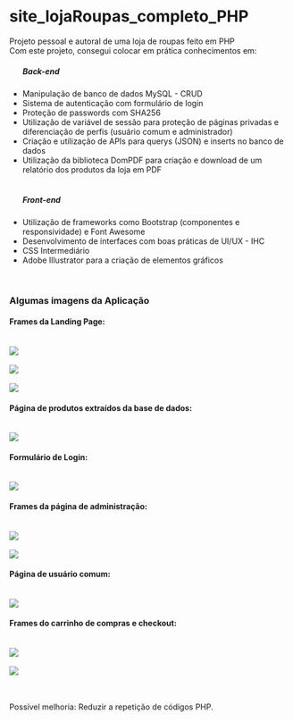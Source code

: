 # site_lojaRoupas_completo_PHP
Projeto pessoal e autoral de uma loja de roupas feito em PHP
</br>
Com este projeto, consegui colocar em prática conhecimentos em:
<ul>
  <h5>Back-end</h5>
  <li>Manipulação de banco de dados MySQL - CRUD</li>
  <li>Sistema de autenticação com formulário de login</li>
  <li>Proteção de passwords com SHA256</li>
  <li>Utilização de variável de sessão para proteção de páginas privadas e diferenciação de perfis (usuário comum e administrador)</li>
  <li>Criação e utilização de APIs para querys (JSON) e inserts no banco de dados</li>
  <li>Utilização da biblioteca DomPDF para criação e download de um relatório dos produtos da loja em PDF</li>
  </br>
  <h5>Front-end</h5>
  <li>Utilização de frameworks como Bootstrap (componentes e responsividade) e Font Awesome</li>
  <li>Desenvolvimento de interfaces com boas práticas de UI/UX - IHC</li>
  <li>CSS Intermediário</li>
  <li>Adobe Illustrator para a criação de elementos gráficos</li>
</ul>

</br>
<h3>Algumas imagens da Aplicação</h3>
<h4>Frames da Landing Page:</h4>
</br>
<img src="https://github.com/enriconunes/site_lojaRoupas_completo_PHP/assets/75801762/52b8fb80-a3f9-41df-8a26-907259ca9e04"/>
</br></br>
<img src="https://github.com/enriconunes/site_lojaRoupas_completo_PHP/assets/75801762/dd09f8a9-0530-4725-8e26-6eda7e40a9ad"/>
</br></br>
<img src="https://github.com/enriconunes/site_lojaRoupas_completo_PHP/assets/75801762/d9a4d470-bda3-4cc6-85b8-52fcfdfcad32"/>

</br>
<h4>Página de produtos extraídos da base de dados:</h4>
</br>
<img src="https://github.com/enriconunes/site_lojaRoupas_completo_PHP/assets/75801762/e4b5765a-2be0-48bc-b5f3-c70b0f3882c5"/>

</br>
<h4>Formulário de Login:</h4>
</br>
<img src="https://github.com/enriconunes/site_lojaRoupas_completo_PHP/assets/75801762/08192540-2efa-4f41-90dd-81abeff1a299"/>

</br>
<h4>Frames da página de administração:</h4>
</br>
<img src="https://github.com/enriconunes/site_lojaRoupas_completo_PHP/assets/75801762/cade1c6e-901a-41ac-bbd6-ef4f3302ee13"/>
</br></br>
<img src="https://github.com/enriconunes/site_lojaRoupas_completo_PHP/assets/75801762/4e16d748-042c-4bc2-9d91-e2cc2d7a9be4"/>

</br>
<h4>Página de usuário comum:</h4>
</br>
<img src="https://github.com/enriconunes/site_lojaRoupas_completo_PHP/assets/75801762/1c894aa9-a4dd-4edd-83da-15d2d3477352"/>

</br>
<h4>Frames do carrinho de compras e checkout:</h4>
</br>
<img src="https://github.com/enriconunes/site_lojaRoupas_completo_PHP/assets/75801762/72916b3e-cfb6-4859-9686-b6fcb1d506a6"/>
</br></br>
<img src="https://github.com/enriconunes/site_lojaRoupas_completo_PHP/assets/75801762/f0f3e282-2f13-4aad-ab35-c62394966d83"/>

</br></br>
Possível melhoria: Reduzir a repetição de códigos PHP.

